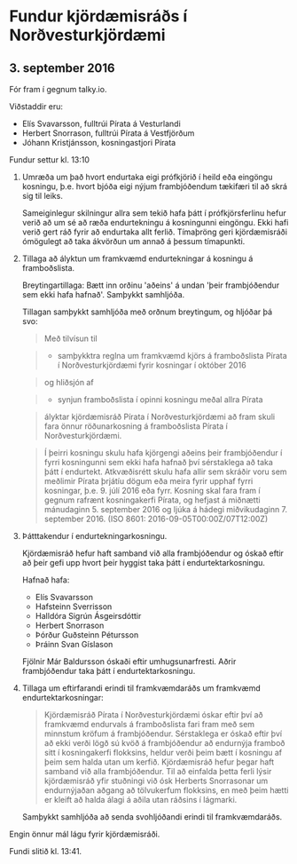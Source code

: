 # Fundur kjördæmisráðs í Norðvesturkjördæmi

## 3. september 2016

Fór fram í gegnum talky.io.

Viðstaddir eru:

- Elís Svavarsson, fulltrúi Pírata á Vesturlandi
- Herbert Snorrason, fulltrúi Pírata á Vestfjörðum
- Jóhann Kristjánsson, kosningastjori Pírata

Fundur settur kl. 13:10

 1. Umræða um það hvort endurtaka eigi prófkjörið í heild eða eingöngu kosningu, þ.e. hvort bjóða eigi nýjum frambjóðendum tækifæri til að skrá sig til leiks.

    Sameiginlegur skilningur allra sem tekið hafa þátt í prófkjörsferlinu hefur verið að um sé að ræða endurtekningu á kosningunni eingöngu.
    Ekki hafi verið gert ráð fyrir að endurtaka allt ferlið.
    Tímaþröng geri kjördæmisráði ómögulegt að taka ákvörðun um annað á þessum tímapunkti.

 2. Tillaga að ályktun um framkvæmd endurtekningar á kosningu á framboðslista.

    Breytingartillaga: Bætt inn orðinu 'aðeins' á undan 'þeir frambjóðendur sem ekki hafa hafnað'. Samþykkt samhljóða.
    
    Tillagan samþykkt samhljóða með orðnum breytingum, og hljóðar þá svo:

    > Með tilvísun til

    > - samþykktra reglna um framkvæmd kjörs á framboðslista Pírata í Norðvesturkjördæmi fyrir kosningar í október 2016

    > og hliðsjón af

    > - synjun framboðslista í opinni kosningu meðal allra Pírata

    > ályktar kjördæmisráð Pírata í Norðvesturkjördæmi að fram skuli fara önnur röðunarkosning á framboðslista Pírata í Norðvesturkjördæmi.

    > Í þeirri kosningu skulu hafa kjörgengi aðeins þeir frambjóðendur í fyrri kosningunni sem ekki hafa hafnað því sérstaklega að taka þátt í endurtekt.
    > Atkvæðisrétt skulu hafa allir sem skráðir voru sem meðlimir Pírata þrjátíu dögum eða meira fyrir upphaf fyrri kosningar, þ.e. 9. júlí 2016 eða fyrr.
    > Kosning skal fara fram í gegnum rafrænt kosningakerfi Pírata, og hefjast á miðnætti mánudaginn 5. september 2016 og ljúka á hádegi miðvikudaginn 7. september 2016. (ISO 8601: 2016-09-05T00:00Z/07T12:00Z)

 3. Þátttakendur í endurtekningarkosningu.

    Kjördæmisráð hefur haft samband við alla frambjóðendur og óskað eftir að þeir gefi upp hvort þeir hyggist taka þátt í endurtektarkosningu.

    Hafnað hafa:

    - Elís Svavarsson
    - Hafsteinn Sverrisson
    - Halldóra Sigrún Ásgeirsdóttir
    - Herbert Snorrason
    - Þórður Guðsteinn Pétursson
    - Þráinn Svan Gíslason

    Fjölnir Már Baldursson óskaði eftir umhugsunarfresti.
    Aðrir frambjóðendur taka þátt í endurtektarkosningu.

 4. Tillaga um eftirfarandi erindi til framkvæmdaráðs um framkvæmd endurtektarkosningar:

    > Kjördæmisráð Pírata í Norðvesturkjördæmi óskar eftir því að framkvæmd endurvals á framboðslista fari fram með sem minnstum kröfum á frambjóðendur.
    > Sérstaklega er óskað eftir því að ekki verði lögð sú kvöð á frambjóðendur að endurnýja framboð sitt í kosningakerfi flokksins, heldur verði þeim bætt í kosningu af þeim sem halda utan um kerfið.
    > Kjördæmisráð hefur þegar haft samband við alla frambjóðendur.
    > Til að einfalda þetta ferli lýsir kjördæmisráð yfir stuðningi við ósk Herberts Snorrasonar um endurnýjaðan aðgang að tölvukerfum flokksins, en með þeim hætti er kleift að halda álagi á aðila utan ráðsins í lágmarki.

    Samþykkt samhljóða að senda svohljóðandi erindi til framkvæmdaráðs.

Engin önnur mál lágu fyrir kjördæmisráði.

Fundi slitið kl. 13:41.
